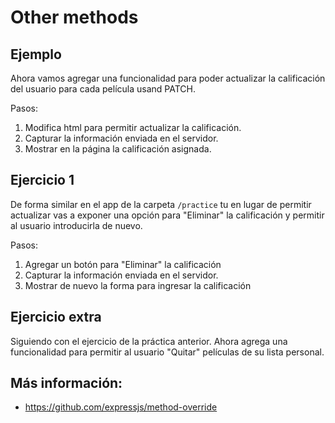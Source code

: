 # Other methods

## Ejemplo

Ahora vamos agregar una funcionalidad para poder actualizar la calificación
del usuario para cada película usand PATCH.

Pasos:

1. Modifica html para permitir actualizar la calificación.
2. Capturar la información enviada en el servidor.
3. Mostrar en la página la calificación asignada.

## Ejercicio 1

De forma similar en el app de la carpeta `/practice` tu en lugar de
permitir actualizar vas a exponer una opción para "Eliminar" la
calificación y permitir al usuario introducirla de nuevo.

Pasos:

1. Agregar un botón para "Eliminar" la calificación
2. Capturar la información enviada en el servidor.
3. Mostrar de nuevo la forma para ingresar la calificación


## Ejercicio extra

Siguiendo con el ejercicio de la práctica anterior. Ahora agrega una
funcionalidad para permitir al usuario "Quitar" películas de su lista
personal.

## Más información:

* https://github.com/expressjs/method-override
